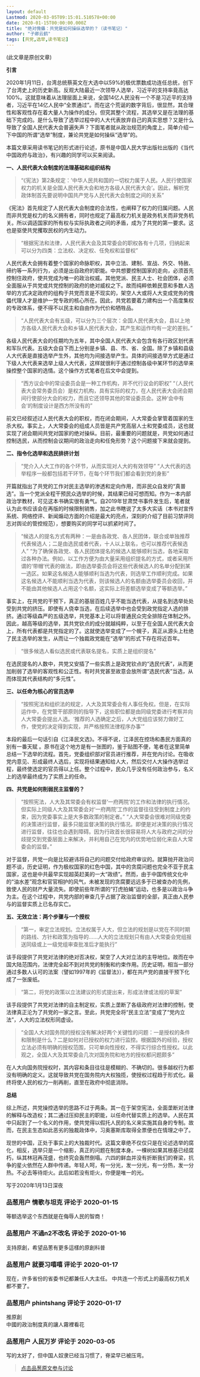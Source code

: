 ```yaml
---
layout: default
Lastmod: 2020-03-05T09:15:01.510578+00:00
date: 2020-01-15T00:00:00.000Z
title: "绝对傀儡：共党是如何操纵选举的？（读书笔记）"
author: "子卿云鹤"
tags: [共党,选举,读书笔记]
---
```


(此文章是原创文章)  
  
  
**引言**  
  
2020年1月11日，台湾总统蔡英文在大选中以59%的极优票数成功连任总统，创下了台湾史上的历史新高。反观大陆最近一次领导人选举，习近平的支持率竟高达100%。这就意味着从法理层面上来说，全国14亿人民没有一个不是习近平的支持者，习近平在14亿人民中“全票通过”。而在这个荒诞的数字背后，很显然，其合理性和客观性存在着大量人为操作的成分。但究其整个流程，其选举又是在法理的基础下完成的。是什么导致了选举过程中的人大代表放弃自己的真实思想？又是什么导致了全国人民代表大会普遍失声？下面笔者就从政治规范的角度上，简单介绍一下中国的所谓“选举”制度，兼论共党是如何操纵“选举”的。  
  
本篇文章采用读书笔记的形式进行论述，原书是中国人民大学出版社出版的《当代中国政府与政治》，有兴趣的同学可以买来阅读。  
  
  
**一、人民代表大会制度的法理基础和组织结构**  
  

> “《宪法》第2条规定：’中华人民共和国的一切权力属于人民。人民行使国家权力的机关是全国人民代表大会和地方各级人民代表大会’。因此，解析党政体制首先要说明中国共产党与人民代表大会制度之间的关系”

  
  
《宪法》首先规定了人民代表大会制度的合法性，也阐释了权力的归属问题。人民而非共党是权力的名义拥有者，同时也规定了最高权力机关是政务机关而非党务机关。所以调适国家的所有权与实际执政者之间的矛盾，成为了共党的第一要求。这也是驱使共党攫取民权的内生动力。  
  

> “根据宪法和法律，人民代表大会及其常委会的职权各有十几项，归纳起来可以分为四类：立法权、决定权、任免权和监督权”

  
  
人民代表大会拥有着整个国家的命脉职权，其中立法、建制、宣战、外交、特赦、缔约等一系列行为，必须是出自政府的职能。中共想要控制国家的走向，必须首先控制住政府，使共党成为唯一的政治权威。其他党派、民主人士、社会团体，必须全面服从于共党或共党控制的政府的绝对威权之下。故而纯粹依赖民意和多数人选举的方式决定政府的组构于共党而言是不现实的，架空人大或将人大变成党务的傀儡代理人才是维护一党专政的核心所在。因此，共党若要着力建构出一个高度集权的专政体系，便不得不以民主和自由作为代价和牺牲品。  
  

> “人民代表大会有五级，可以分为三个层次：全国人民代表大会，县以上地方各级人民代表大会和乡镇人民代表大会，其产生和运作均有一定的差别。”

  
  
各级人民代表大会的任期均为五年，其中全国人民代表大会包含有各行政区划代表和军队代表。五级大会自下而上分别是乡镇、县、市、省、全国。除了乡镇和县级人大代表是直接选举产生外，其他均为间接选举产生。具体的间接选举方式是通过下级人大代表来选举上级人大代表，这样就很利于通过控制各级中某环节的选举来操控整个国家的选情。这个操作方式笔者在后文中会提到。  
  

> “西方议会中的常设委员会是一种工作机构，并不代行议会的职权” “（人民代表大会常务委员会）是权力机构，具有实际的权力，在人民代表大会闭会期间行使部分大会的权力，而且它还领导其他的常设委员会。这种‘会中有会’的制度设计是西方所没有的”

  
  
前文已经叙述过人民代表大会的职权，而在闭会期间，人大常委会掌管着国家的生杀大权。事实上，人大常委会的组成人员皆是共产党高层人士和党委成员，这也就实现了闭会期间共党对国家的绝对操纵。目前，最重要的问题就是，共党如何通过控制选民，从而控制会议期间的政治走向和任免形势？这个问题接下来就会提到。  
  
  
**二、指令化选举和选民排挤计划**  
  

> “党介入人大工作的各个环节，从而实现对人大的有效领导” “人大代表的选举程序一般都包括若干环节，在每个环节我们都会看到党的身影”

  
  
开篇就指出了共党的工作对民主选举的渗透和定向作用，而非民众自发的“真普选”。当一个党派全程干预民众选举的时候，其结果已经可想而知。作为一本内部政治学教材，可见这本书确实很有勇气。自2019年甘肃焚书事件发生后，笔者就认为此书应该会在再版的时候限制销售，加之此书瞎说了太多大实话（本书对宣传系统、网络控评、新闻煽动方面的介绍是最大的亮点，深刻的介绍了目前习禁评同志对舆论的管控规范），想要购买的同学可以抓紧时间了。  
  

> “候选人的提名方式有两种：一是由各政党、各人民团体，联合或单独推荐代表候选人；二是由选民或者代表，十人以上联名，也可以推荐代表候选人” “为了确保各政党、各人民团体提名的候选人能够顺利当选，各地采取过各种办法。例如，以工作方便为由大量采用组织提名的方式，或者采用所谓的‘带帽’代表的做法，即由选举委员会将这些代表候选人的名单分配到某一选区。如果这名候选人能够顺利当选为代表，则选举工作顺利完成。如果这名候选人不能顺利当选为代表，则该候选人的名额由选举委员会收回，并不能由其他候选人占用这个名额，这实际上将差额选举变成了等额选举。”

  
  
事实上，在共党的干预下，真正的基层百姓几乎不能当选代表，从提名到选举处处受到共党的挤压。即使有人侥幸当选，在后续选举中也会受到政党指定人选的排挤。通过等级森严的五级选举，共党基本上可以将普通民众完全排除在体制之外。因此，越高等级的选举，其共党钦点的成分就越纯粹，以至于在全国人民代表大会上，所有代表都是共党指定的了。这就使选举变成了一个幌子，真正从源头上杜绝了民主选举的发生，从而让一个独裁政党能在“选举”的形式下存在将近百年。  
  

> “很多候选人看似选民或代表联名提名，实质上是组织提名”

  
  
在选民提名的人数中，共党又安插了一些实质上是政党钦点的“选民代表”，从而更加削弱了选举的客观性和公正性。有时共党甚至故意会放所谓“选民代表”当选，从而体现其代表结构的“多元性”。  
  
  
**三、以任命为核心的官员选举**  
  

> “按照宪法和组织法的规定，人大及其常委会有人事任免权。但是，在实际运作中，在党管干部原则的指导下，这些职位都是由同级党委进行考察并向人大常委会提出人选。‘推荐的人选确定之后，人大党组应该努力做好工作，使党的决定得到实现，并严格按照法律程序办事’”

  
  
本段的最后一句话引自《江泽民文选》。不得不说，江泽民在控场和愚民方面真的别有一番天赋 。原书在这个地方是有一张图的，鉴于贴图不便，笔者在这里简单总结一下选举的流程。首先，党委组织部对官员进行推荐，并在党内讨论。在吸收党内意见、形成最终人选后，实现将结果通知给人大，然后交付人大操作选举过程，最终使选定的官员得以上任。整个过程中，民众几乎没有任何政治参与，名义上的选举最终成为了实质上的任命。  
  
  
**四、共党是如何削弱民主监督的？**  
  

> “按照宪法，人大及其常委会有权监督‘一府两院’的工作和法律的执行情况。但实际上同级人大及其常委会对‘一府两院’工作的监督往往受到制度上的约束，因为党委事实上是大多数政策的制定者。” “人大常委会很难对同级党委的决策进行监督，最多只能监督决策的执行情况。即便是对决策的执行情况进行监督，往往也会遇到障碍。因为行政首长很容易将人大与政府之间的分歧提交到党委层面上来解决，并利用自己在党内的优势地位弱化来自人大常委会的监督。”

  
  
对于监督，共党一向是比较避讳将自己的问题交付给政府审议的。就算抛开政治问题不谈，历史证明，作为极权国家的红色中国，其中的贪腐问题也完全不亚于民主国家，这也是中共最早实现超英赶美的一大“政绩”。然而，由于中国传统文化中的“油水差”观念和官官相护的风气，未被发现的贪腐要远远多于已被查办的先例，致使人民的财产大量流失。即使前些年所谓的“打虎拍蝇”运动，也多是以政治斗争为主。在这个过程中，共党内部的审查几乎占据了政治监督的全部，真正由人民参与的监督实质上已名存实亡。  
  
  
**五、无效立法：两个步骤与一个授权**  
  

> “第一，审定立法规划。立法权属于人大，但立法的规划是以党在不同时期的路线、方针和政策为指导的……人大的立法规划只有由人大常委会党组报送同级或上一级党组审查批准后才能执行”

  
  
该手段提供了共党对法律的绝对否决权，架空了人大对立法的主导地位。故而在中国大陆范围内，法律完全起不到对共党的制衡和约束作用。历史证明，相当一部分通过多数人认可的法案（譬如1997年的《监督法》），都在共产党的直接干预下化成了一张废纸。  
  

> “第二，将党的政策以立法建议的形式提出来，形成法律或法规的草案”

  
  
该手段提供了共党对法律的自主制定权，实质上垄断了各级政府对法律的控制，使法律真正沦为了共党的一家之言。至此，共党完全将“民主立法”变成了“党内立法”，人大的立法权形同虚设。  
  

> “全国人大对国务院的授权没有解决好两个关键性的问题：一是授权的条件和限制是什么？二是如何对已授权的权力进行监控。根据国外的经验，授权立法必须有明确的授权范围，只可单向性授权，不得实行综合性授权。以此观之，全国人大及其常委会几次对国务院和地方的授权都问题颇多”

  
  
在人大向国务院授权时，其内容和条目往往是模糊的、不确切的。很多越权行为都没有明确的定义。这就导致共党在国务院内大权独揽，使授权过程趋于形式化。最终将使人民的权力一削再削，直至在政府中彻底消除。  
  
  
**总结**  
  
综上所述，共党操控选举的思路不过于两条。其一在于架空宪法，全面垄断对法律的解释与改造权；其二通过压抑民主的职能，以任命代替实质上的选举。人民在其中只起到了一个名义的作用，使共党得以假托人民的名义来实施其自身的专制。故而，在民主生态如此恶劣的独裁政体中，习奥塞斯库取得全票便也在情理之中了。  
  
现世的中国，正处于事实上的大独裁时代。这篇文章绝不仅仅只是在论述选举的腐化，相反，选举只是一个缩影，真正的问题在制度本身。一棵树如果其根基已经腐朽，纵其林冠再茂盛，也终究会轰然倒塌。六四的鲜血并没有折断我们的脊梁，抗争的星火依然在人群中传递。年轻人呵，有一分光，发一分光，有一分热，发一分热。不必去等待炬火。此后如若没有炬火，你便是唯一的光。  
  
  
写于2020年1月13日深夜

            
### 品葱用户 **情歌与坦克** 评论于 2020-01-15
        
等额选举这个东西就是在侮辱人民的智商！
        


            
### 品葱用户 **不過n2不改名** 评论于 2020-01-16
        
支持原創，希望品蔥有更多這樣的原創科普
        


            
### 品葱用户 **就要习嘻嘻** 评论于 2020-01-17
        
现在，许多省份的省委书记都兼任人大主任。 中共连一个形式上的最高权力机关都不要了。
        


            
### 品葱用户 **phintshang** 评论于 2020-01-17
        
推原創  
中國的政治制度真的讓人霧裡看花
        


            
### 品葱用户 **人民万岁** 评论于 2020-03-05
        
写的太好了，但中国人奴隶已经当习惯了，脊梁早已被压弯。
        






> [点击品葱原文参与讨论](https://pincong.rocks/article/12369)

